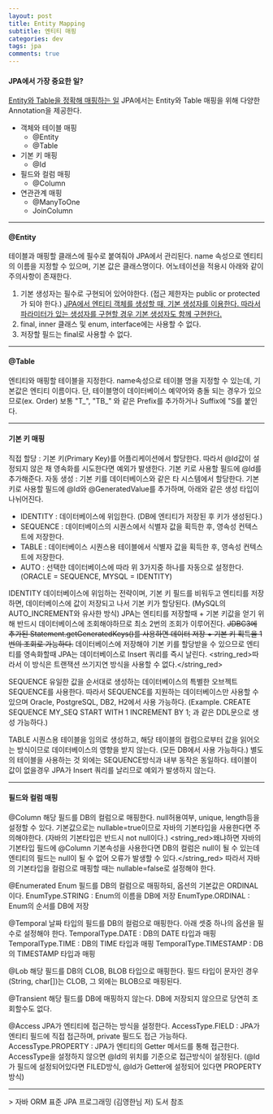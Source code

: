 ```yaml
---
layout: post
title: Entity Mapping
subtitle: 엔티티 매핑
categories: dev
tags: jpa
comments: true
---
```



#### JPA에서 가장 중요한 일?
<u>Entity와 Table을 정확해 매핑하는 일</u>
JPA에서는 Entity와 Table 매핑을 위해 다양한 Annotation을 제공한다.
- 객체와 테이블 매핑
  + @Entity
  + @Table
- 기본 키 매핑
  + @Id
- 필드와 컬럼 매핑
  + @Column
- 연관관계 매핑
  + @ManyToOne
  + JoinColumn
<hr>

#### @Entity
테이블과 매핑할 클래스에 필수로 붙여줘야 JPA에서 관리된다.
name 속성으로 엔티티의 이름을 지정할 수 있으며, 기본 값은 클래스명이다.
어노테이션을 적용시 아래와 같이 주의사항이 존재한다.
1. 기본 생성자는 필수로 구현되어 있어야한다. (접근 제한자는 public or protected가 되야 한다.)
<u>JPA에서 엔티티 객체를 생성할 때, 기본 생성자를 이용한다. 따라서 파라미터가 있는 생성자를 구현할 경우 기본 생성자도 함께 구현한다.</u>
2. final, inner 클래스 및 enum, interface에는 사용할 수 없다.
3. 저장할 필드는 final로 사용할 수 없다.
<hr>

#### @Table
엔티티와 매핑할 테이블을 지정한다.
name속성으로 테이블 명을 지정할 수 있는데, 기본값은 엔티티 이름이다.
단, 테이블명이 데이터베이스 예약어와 충돌 되는 경우가 있으므로(ex. Order) 보통 "T_", "TB_" 와 같은 Prefix를 추가하거나 Suffix에 "S를 붙인다. 
<hr>

#### 기본 키 매핑
직접 할당 : 기본 키(Primary Key)를 어플리케이션에서 할당한다. 따라서 @Id값이 설정되지 않은 채 영속화를 시도한다면 예외가 발생한다.
기본 키로 사용할 필드에 @Id를 추가해준다.
자동 생성 : 기본 키를 데이터베이스와 같은 타 시스템에서 할당한다. 
기본 키로 사용할 필드에 @Id와 @GeneratedValue를 추가하며, 아래와 같은 생성 타입이 나뉘어진다.
  - IDENTITY : 데이터베이스에 위임한다. (DB에 엔티티가 저장된 후 키가 생성된다.)
  - SEQUENCE : 데이터베이스의 시퀀스에서 식별자 값을 획득한 후, 영속성 컨텍스트에 저장한다.
  - TABLE : 데이터베이스 시퀀스용 테이블에서 식별자 값을 획득한 후, 영속성 컨텍스트에 저장한다.
  - AUTO : 선택한 데이터베이스에 따라 위 3가지중 하나를 자동으로 설정한다. (ORACLE = SEQUENCE, MYSQL = IDENTITY)

IDENTITY
데이터베이스에 위임하는 전략이며, 기본 키 필드를 비워두고 엔티티를 저장하면, 데이터베이스에 값이 저장되고 나서 기본 키가 할당된다.
(MySQL의 AUTO_INCREMENT와 유사한 방식)
JPA는 엔티티를 저장할때 + 기본 키값을 얻기 위해 반드시 데이터베이스에 조회해야하므로 최소 2번의 조회가 이루어진다.
~~JDBC3에 추가된 Statement.getGeneratedKeys()를 사용하면 데이터 저장 + 기본 키 획득을 1번의 조회로 가능하다.~~
데이터베이스에 저장해야 기본 키를 할당받을 수 있으므로 엔티티를 영속화할때 JPA는 데이터베이스로 Insert 쿼리를 즉시 날린다.
<string_red>따라서 이 방식은 트랜잭션 쓰기지연 방식을 사용할 수 없다.</string_red>

SEQUENCE
유일한 값을 순서대로 생성하는 데이터베이스의 특별한 오브젝트 SEQUENCE를 사용한다. 
따라서 SEQUENCE를 지원하는 데이터베이스만 사용할 수 있으며 Oracle, PostgreSQL, DB2, H2에서 사용 가능하다.
(Example. CREATE SEQUENCE MY_SEQ START WITH 1 INCREMENT BY 1; 과 같은 DDL문으로 생성 가능하다.)

TABLE
시퀀스용 테이블을 임의로 생성하고, 해당 테이블의 컬럼으로부터 값을 읽어오는 방식이므로 데이터베이스의 영향을 받지 않는다. (모든 DB에서 사용 가능하다.)
별도의 테이블을 사용하는 것 외에는 SEQUENCE방식과 내부 동작은 동일하다.
테이블이 값이 없을경우 JPA가 Insert 쿼리를 날리므로 예외가 발생하지 않는다.
<hr>

#### 필드와 컬럼 매핑
@Column
해당 필드를 DB의 컬럼으로 매핑한다.
null허용여부, unique, length등을 설정할 수 있다.
기본값으로는 nullable=true이므로 자바의 기본타입을 사용한다면 주의해야한다. (자바의 기본타입은 반드시 not null이다.)
<string_red>왜냐하면 자바의 기본타입 필드에 @Column 기본속성을 사용한다면 DB의 컬럼은 null이 될 수 있는데 엔티티의 필드는 null이 될 수 없어 오류가 발생할 수 있다.</string_red>
따라서 자바의 기본타입을 컬럼으로 매핑할 때는 nullable=false로 설정해야 한다.

@Enumerated
Enum 필드를 DB의 컬럼으로 매핑하되, 옵션의 기본값은 ORDINAL이다. 
EnumType.STRING : Enum의 이름을 DB에 저장
EnumType.ORDINAL : Enum의 순서를 DB에 저장

@Temporal
날짜 타입의 필드를 DB의 컬럼으로 매핑한다. 아래 셋중 하나의 옵션을 필수로 설정해야 한다.
TemporalType.DATE : DB의 DATE 타입과 매핑
TemporalType.TIME : DB의 TIME 타입과 매핑
TemporalType.TIMESTAMP : DB의 TIMESTAMP 타입과 매핑

@Lob
해당 필드를 DB의 CLOB, BLOB 타입으로 매핑한다.
필드 타입이 문자인 경우 (String, char[])는 CLOB, 그 외에는 BLOB으로 매핑된다.

@Transient
해당 필드를 DB에 매핑하지 않는다. DB에 저장되지 않으므로 당연히 조회할수도 없다.

@Access
JPA가 엔티티에 접근하는 방식을 설정한다.
AccessType.FIELD : JPA가 엔티티 필드에 직접 접근하며, private 필드도 접근 가능하다.
AccessType.PROPERTY : JPA가 엔티티의 Getter 메서드를 통해 접근한다.
AccessType을 설정하지 않으면 @Id의 위치를 기준으로 접근방식이 설정된다.
(@Id가 필드에 설정되어있다면 FILED방식, @Id가 Getter에 설정되어 있다면 PROPERTY방식)


<hr>
> 자바 ORM 표준 JPA 프로그래밍 (김영한님 저) 도서 참조